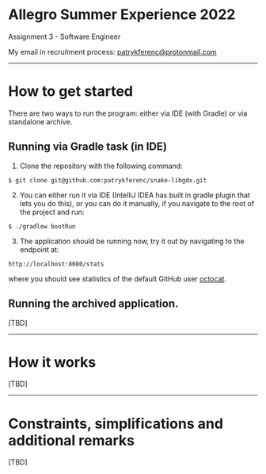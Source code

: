 
# Allegro Summer Experience 2022

Assignment 3 - Software Engineer

My email in recruitment process: <patrykferenc@protonmail.com>

---

# How to get started

There are two ways to run the program: either via IDE (with Gradle) or via standalone archive.

## Running via Gradle task (in IDE)

1. Clone the repository with the following command:
```
$ git clone git@github.com:patrykferenc/snake-libgdx.git
```
2. You can either run it via IDE (IntelliJ IDEA has built in gradle plugin that lets you do this),
or you can do it manually, if you navigate to the root of the project and run:
```
$ ./gradlew bootRun
```
3. The application should be running now, try it out by navigating to the endpoint at:
```
http://localhost:8080/stats
```
where you should see statistics of the default GitHub user [octocat](https://github.com/octocat).

## Running the archived application.

[TBD]

---

# How it works

[TBD]

---

# Constraints, simplifications and additional remarks

[TBD]